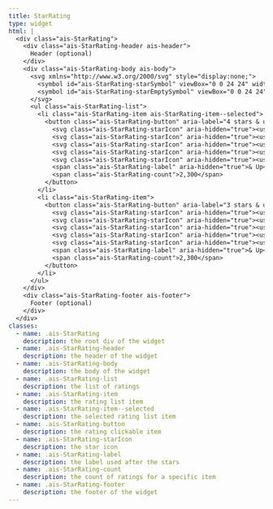 ```yaml
---
title: StarRating
type: widget
html: |
  <div class="ais-StarRating">
    <div class="ais-StarRating-header ais-header">
      Header (optional)
    </div>
    <div class="ais-StarRating-body ais-body">
      <svg xmlns="http://www.w3.org/2000/svg" style="display:none;">
        <symbol id="ais-StarRating-starSymbol" viewBox="0 0 24 24" width="24" height="24"><path d="M12 .288l2.833 8.718h9.167l-7.417 5.389 2.833 8.718-7.416-5.388-7.417 5.388 2.833-8.718-7.416-5.389h9.167z"/></symbol>
        <symbol id="ais-StarRating-starEmptySymbol" viewBox="0 0 24 24" width="24" height="24"><path d="M12 6.76l1.379 4.246h4.465l-3.612 2.625 1.379 4.246-3.611-2.625-3.612 2.625 1.379-4.246-3.612-2.625h4.465l1.38-4.246zm0-6.472l-2.833 8.718h-9.167l7.416 5.389-2.833 8.718 7.417-5.388 7.416 5.388-2.833-8.718 7.417-5.389h-9.167l-2.833-8.718z"/></symbol>
      </svg>
      <ul class="ais-StarRating-list">
        <li class="ais-StarRating-item ais-StarRating-item--selected">
          <button class="ais-StarRating-button" aria-label="4 stars & up">
            <svg class="ais-StarRating-starIcon" aria-hidden="true"><use xlink:href="#ais-StarRating-starSymbol"></use></svg>
            <svg class="ais-StarRating-starIcon" aria-hidden="true"><use xlink:href="#ais-StarRating-starSymbol"></use></svg>
            <svg class="ais-StarRating-starIcon" aria-hidden="true"><use xlink:href="#ais-StarRating-starSymbol"></use></svg>
            <svg class="ais-StarRating-starIcon" aria-hidden="true"><use xlink:href="#ais-StarRating-starSymbol"></use></svg>
            <svg class="ais-StarRating-starIcon" aria-hidden="true"><use xlink:href="#ais-StarRating-starEmptySymbol"></use></svg>
            <span class="ais-StarRating-label" aria-hidden="true">& Up</span>
            <span class="ais-StarRating-count">2,300</span>
          </button>
        </li>
        <li class="ais-StarRating-item">
          <button class="ais-StarRating-button" aria-label="3 stars & up">
            <svg class="ais-StarRating-starIcon" aria-hidden="true"><use xlink:href="#ais-StarRating-starSymbol"></use></svg>
            <svg class="ais-StarRating-starIcon" aria-hidden="true"><use xlink:href="#ais-StarRating-starSymbol"></use></svg>
            <svg class="ais-StarRating-starIcon" aria-hidden="true"><use xlink:href="#ais-StarRating-starSymbol"></use></svg>
            <svg class="ais-StarRating-starIcon" aria-hidden="true"><use xlink:href="#ais-StarRating-starEmptySymbol"></use></svg>
            <svg class="ais-StarRating-starIcon" aria-hidden="true"><use xlink:href="#ais-StarRating-starEmptySymbol"></use></svg>
            <span class="ais-StarRating-label" aria-hidden="true">& Up</span>
            <span class="ais-StarRating-count">2,300</span>
          </button>
        </li>
      </ul>
    </div>
    <div class="ais-StarRating-footer ais-footer">
      Footer (optional)
    </div>
  </div>
classes:
  - name: .ais-StarRating
    description: the root div of the widget
  - name: .ais-StarRating-header
    description: the header of the widget
  - name: .ais-StarRating-body
    description: the body of the widget
  - name: .ais-StarRating-list
    description: the list of ratings
  - name: .ais-StarRating-item
    description: the rating list item
  - name: .ais-StarRating-item--selected
    description: the selected rating list item
  - name: .ais-StarRating-button
    description: the rating clickable item
  - name: .ais-StarRating-starIcon
    description: the star icon
  - name: .ais-StarRating-label
    description: the label used after the stars
  - name: .ais-StarRating-count
    description: the count of ratings for a specific item
  - name: .ais-StarRating-footer
    description: the footer of the widget
---
```

